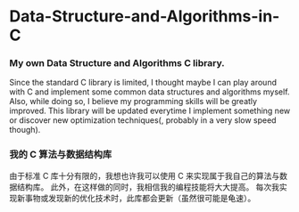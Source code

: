 # Data-Structure-and-Algorithms-in-C

### My own Data Structure and Algorithms C library.

Since the standard C library is limited, I thought maybe I can play around with C and implement some common data structures and algorithms myself.
Also, while doing so, I believe my programming skills will be greatly improved.
This library will be updated everytime I implement something new or discover new optimization techniques(, probably in a very slow speed though).


### 我的 C 算法与数据结构库

由于标准 C 库十分有限的，我想也许我可以使用 C 来实现属于我自己的算法与数据结构库。
此外，在这样做的同时，我相信我的编程技能将大大提高。
每次我实现新事物或发现新的优化技术时，此库都会更新（虽然很可能是龟速）。
